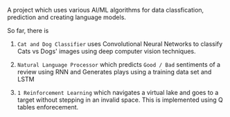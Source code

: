 A project which uses various AI/ML algorithms for data classfication, prediction and creating language models.


So far, there is 
1) `Cat and Dog Classifier` uses Convolutional Neural Networks to classify Cats vs Dogs' images using deep computer vision techniques.

2) `Natural Language Processor` which predicts `Good / Bad` sentiments of a review using RNN and Generates plays using a training data set and LSTM

3) `1 Reinforcement Learning` which navigates a virtual lake and goes to a target without stepping in an invalid space. This is implemented using Q tables enforecement.